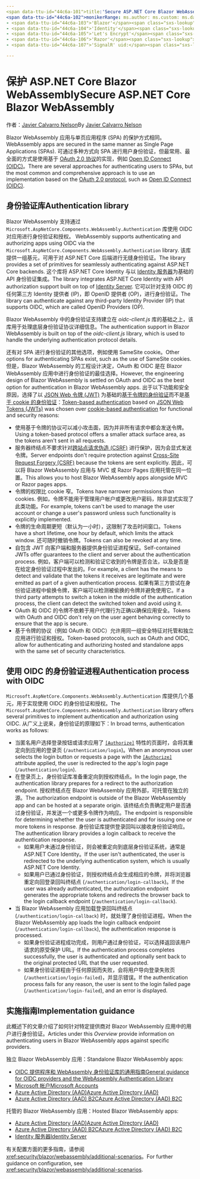 ```yaml
---
<span data-ttu-id="44c6a-101">title:'Secure ASP.NET Core Blazor WebAssembly' author: description:'Learn how to secure Blazor WebAssemlby apps as Single Page Applications (SPAs).'</span><span class="sxs-lookup"><span data-stu-id="44c6a-101">title: 'Secure ASP.NET Core Blazor WebAssembly' author: description: 'Learn how to secure Blazor WebAssemlby apps as Single Page Applications (SPAs).'</span></span>
<span data-ttu-id="44c6a-102">monikerRange: ms.author: ms.custom: ms.date: no-loc:</span><span class="sxs-lookup"><span data-stu-id="44c6a-102">monikerRange: ms.author: ms.custom: ms.date: no-loc:</span></span>
- <span data-ttu-id="44c6a-103">'Blazor'</span><span class="sxs-lookup"><span data-stu-id="44c6a-103">'Blazor'</span></span>
- <span data-ttu-id="44c6a-104">'Identity'</span><span class="sxs-lookup"><span data-stu-id="44c6a-104">'Identity'</span></span>
- <span data-ttu-id="44c6a-105">'Let's Encrypt'</span><span class="sxs-lookup"><span data-stu-id="44c6a-105">'Let's Encrypt'</span></span>
- <span data-ttu-id="44c6a-106">'Razor'</span><span class="sxs-lookup"><span data-stu-id="44c6a-106">'Razor'</span></span>
- <span data-ttu-id="44c6a-107">'SignalR' uid:</span><span class="sxs-lookup"><span data-stu-id="44c6a-107">'SignalR' uid:</span></span> 

---
```

# <a name="secure-aspnet-core-blazor-webassembly"></a><span data-ttu-id="44c6a-108">保护 ASP.NET Core Blazor WebAssembly</span><span class="sxs-lookup"><span data-stu-id="44c6a-108">Secure ASP.NET Core Blazor WebAssembly</span></span>

<span data-ttu-id="44c6a-109">作者：[Javier Calvarro Nelson](https://github.com/javiercn)</span><span class="sxs-lookup"><span data-stu-id="44c6a-109">By [Javier Calvarro Nelson](https://github.com/javiercn)</span></span>

Blazor<span data-ttu-id="44c6a-110"> WebAssembly 应用与单页应用程序 (SPA) 的保护方式相同。</span><span class="sxs-lookup"><span data-stu-id="44c6a-110"> WebAssembly apps are secured in the same manner as Single Page Applications (SPAs).</span></span> <span data-ttu-id="44c6a-111">可通过多种方式向 SPA 进行用户身份验证，但最常用、最全面的方式是使用基于 [OAuth 2.0 协议](https://oauth.net/)的实现，例如 [Open ID Connect (OIDC)](https://openid.net/connect/)。</span><span class="sxs-lookup"><span data-stu-id="44c6a-111">There are several approaches for authenticating users to SPAs, but the most common and comprehensive approach is to use an implementation based on the [OAuth 2.0 protocol](https://oauth.net/), such as [Open ID Connect (OIDC)](https://openid.net/connect/).</span></span>

## <a name="authentication-library"></a><span data-ttu-id="44c6a-112">身份验证库</span><span class="sxs-lookup"><span data-stu-id="44c6a-112">Authentication library</span></span>

Blazor<span data-ttu-id="44c6a-113"> WebAssembly 支持通过 `Microsoft.AspNetCore.Components.WebAssembly.Authentication` 库使用 OIDC 对应用进行身份验证和授权。</span><span class="sxs-lookup"><span data-stu-id="44c6a-113"> WebAssembly supports authenticating and authorizing apps using OIDC via the `Microsoft.AspNetCore.Components.WebAssembly.Authentication` library.</span></span> <span data-ttu-id="44c6a-114">该库提供一组基元，可用于对 ASP.NET Core 后端进行无缝身份验证。</span><span class="sxs-lookup"><span data-stu-id="44c6a-114">The library provides a set of primitives for seamlessly authenticating against ASP.NET Core backends.</span></span> <span data-ttu-id="44c6a-115">这个库将 ASP.NET Core Identity 与以 [Identity 服务器](https://identityserver.io/)为基础的 API 身份验证集成。</span><span class="sxs-lookup"><span data-stu-id="44c6a-115">The library integrates ASP.NET Core Identity with API authorization support built on top of [Identity Server](https://identityserver.io/).</span></span> <span data-ttu-id="44c6a-116">它可以针对支持 OIDC 的任何第三方 Identity 提供者 (IP)，即 OpenID 提供者 (OP)，进行身份验证。</span><span class="sxs-lookup"><span data-stu-id="44c6a-116">The library can authenticate against any third-party Identity Provider (IP) that supports OIDC, which are called OpenID Providers (OP).</span></span>

<span data-ttu-id="44c6a-117">Blazor WebAssembly 中的身份验证支持建立在 *oidc-client.js* 库的基础之上，该库用于处理底层身份验证协议详细信息。</span><span class="sxs-lookup"><span data-stu-id="44c6a-117">The authentication support in Blazor WebAssembly is built on top of the *oidc-client.js* library, which is used to handle the underlying authentication protocol details.</span></span>

<span data-ttu-id="44c6a-118">还有对 SPA 进行身份验证的其他选项，例如使用 SameSite cookie。</span><span class="sxs-lookup"><span data-stu-id="44c6a-118">Other options for authenticating SPAs exist, such as the use of SameSite cookies.</span></span> <span data-ttu-id="44c6a-119">但是，Blazor WebAssembly 的工程设计决定，OAuth 和 OIDC 是在 Blazor WebAssembly 应用中进行身份验证的最佳选择。</span><span class="sxs-lookup"><span data-stu-id="44c6a-119">However, the engineering design of Blazor WebAssembly is settled on OAuth and OIDC as the best option for authentication in Blazor WebAssembly apps.</span></span> <span data-ttu-id="44c6a-120">出于以下功能和安全原因，选择了以 [JSON Web 令牌 (JWT)](https://self-issued.info/docs/draft-ietf-oauth-json-web-token.html) 为基础的[基于令牌的身份验证](xref:security/anti-request-forgery#token-based-authentication)而不是[基于 cookie 的身份验证](xref:security/anti-request-forgery#cookie-based-authentication)：</span><span class="sxs-lookup"><span data-stu-id="44c6a-120">[Token-based authentication](xref:security/anti-request-forgery#token-based-authentication) based on [JSON Web Tokens (JWTs)](https://self-issued.info/docs/draft-ietf-oauth-json-web-token.html) was chosen over [cookie-based authentication](xref:security/anti-request-forgery#cookie-based-authentication) for functional and security reasons:</span></span>

* <span data-ttu-id="44c6a-121">使用基于令牌的协议可以减小攻击面，因为并非所有请求中都会发送令牌。</span><span class="sxs-lookup"><span data-stu-id="44c6a-121">Using a token-based protocol offers a smaller attack surface area, as the tokens aren't sent in all requests.</span></span>
* <span data-ttu-id="44c6a-122">服务器终结点不要求针对[跨站点请求伪造 (CSRF)](xref:security/anti-request-forgery) 进行保护，因为会显式发送令牌。</span><span class="sxs-lookup"><span data-stu-id="44c6a-122">Server endpoints don't require protection against [Cross-Site Request Forgery (CSRF)](xref:security/anti-request-forgery) because the tokens are sent explicitly.</span></span> <span data-ttu-id="44c6a-123">因此，可以将 Blazor WebAssembly 应用与 MVC 或 Razor Pages 应用托管在同一位置。</span><span class="sxs-lookup"><span data-stu-id="44c6a-123">This allows you to host Blazor WebAssembly apps alongside MVC or Razor pages apps.</span></span>
* <span data-ttu-id="44c6a-124">令牌的权限比 cookie 窄。</span><span class="sxs-lookup"><span data-stu-id="44c6a-124">Tokens have narrower permissions than cookies.</span></span> <span data-ttu-id="44c6a-125">例如，令牌不能用于管理用户帐户或更改用户密码，除非显式实现了此类功能。</span><span class="sxs-lookup"><span data-stu-id="44c6a-125">For example, tokens can't be used to manage the user account or change a user's password unless such functionality is explicitly implemented.</span></span>
* <span data-ttu-id="44c6a-126">令牌的生命周期更短（默认为一小时），这限制了攻击时间窗口。</span><span class="sxs-lookup"><span data-stu-id="44c6a-126">Tokens have a short lifetime, one hour by default, which limits the attack window.</span></span> <span data-ttu-id="44c6a-127">还可随时撤销令牌。</span><span class="sxs-lookup"><span data-stu-id="44c6a-127">Tokens can also be revoked at any time.</span></span>
* <span data-ttu-id="44c6a-128">自包含 JWT 向客户端和服务器提供身份验证进程保证。</span><span class="sxs-lookup"><span data-stu-id="44c6a-128">Self-contained JWTs offer guarantees to the client and server about the authentication process.</span></span> <span data-ttu-id="44c6a-129">例如，客户端可以检测和验证它收到的令牌是否合法，以及是否是在给定身份验证过程中发出的。</span><span class="sxs-lookup"><span data-stu-id="44c6a-129">For example, a client has the means to detect and validate that the tokens it receives are legitimate and were emitted as part of a given authentication process.</span></span> <span data-ttu-id="44c6a-130">如果有第三方尝试在身份验证进程中偷换令牌，客户端可以检测被偷换的令牌并避免使用它。</span><span class="sxs-lookup"><span data-stu-id="44c6a-130">If a third party attempts to switch a token in the middle of the authentication process, the client can detect the switched token and avoid using it.</span></span>
* <span data-ttu-id="44c6a-131">OAuth 和 OIDC 的令牌不依赖于用户代理行为正确以确保应用安全。</span><span class="sxs-lookup"><span data-stu-id="44c6a-131">Tokens with OAuth and OIDC don't rely on the user agent behaving correctly to ensure that the app is secure.</span></span>
* <span data-ttu-id="44c6a-132">基于令牌的协议（例如 OAuth 和 OIDC）允许用同一组安全特征对托管和独立应用进行验证和授权。</span><span class="sxs-lookup"><span data-stu-id="44c6a-132">Token-based protocols, such as OAuth and OIDC, allow for authenticating and authorizing hosted and standalone apps with the same set of security characteristics.</span></span>

## <a name="authentication-process-with-oidc"></a><span data-ttu-id="44c6a-133">使用 OIDC 的身份验证进程</span><span class="sxs-lookup"><span data-stu-id="44c6a-133">Authentication process with OIDC</span></span>

<span data-ttu-id="44c6a-134">`Microsoft.AspNetCore.Components.WebAssembly.Authentication` 库提供几个基元，用于实现使用 OIDC 的身份验证和授权。</span><span class="sxs-lookup"><span data-stu-id="44c6a-134">The `Microsoft.AspNetCore.Components.WebAssembly.Authentication` library offers several primitives to implement authentication and authorization using OIDC.</span></span> <span data-ttu-id="44c6a-135">从广义上说来，身份验证的原理如下：</span><span class="sxs-lookup"><span data-stu-id="44c6a-135">In broad terms, authentication works as follows:</span></span>

* <span data-ttu-id="44c6a-136">当匿名用户选择登录按钮或请求应用了 [`[Authorize]`](xref:Microsoft.AspNetCore.Authorization.AuthorizeAttribute) 特性的页面时，会将其重定向到应用的登录页 (`/authentication/login`)。</span><span class="sxs-lookup"><span data-stu-id="44c6a-136">When an anonymous user selects the login button or requests a page with the [`[Authorize]`](xref:Microsoft.AspNetCore.Authorization.AuthorizeAttribute) attribute applied, the user is redirected to the app's login page (`/authentication/login`).</span></span>
* <span data-ttu-id="44c6a-137">在登录页上，身份验证库准备重定向到授权终结点。</span><span class="sxs-lookup"><span data-stu-id="44c6a-137">In the login page, the authentication library prepares for a redirect to the authorization endpoint.</span></span> <span data-ttu-id="44c6a-138">授权终结点在 Blazor WebAssembly 应用外部，可托管在独立的源。</span><span class="sxs-lookup"><span data-stu-id="44c6a-138">The authorization endpoint is outside of the Blazor WebAssembly app and can be hosted at a separate origin.</span></span> <span data-ttu-id="44c6a-139">该终结点负责确定用户是否通过身份验证，并发送一个或更多令牌作为响应。</span><span class="sxs-lookup"><span data-stu-id="44c6a-139">The endpoint is responsible for determining whether the user is authenticated and for issuing one or more tokens in response.</span></span> <span data-ttu-id="44c6a-140">身份验证库提供登录回叫以接收身份验证响应。</span><span class="sxs-lookup"><span data-stu-id="44c6a-140">The authentication library provides a login callback to receive the authentication response.</span></span>
  * <span data-ttu-id="44c6a-141">如果用户未通过身份验证，则会被重定向到底层身份验证系统，通常是 ASP.NET Core Identity。</span><span class="sxs-lookup"><span data-stu-id="44c6a-141">If the user isn't authenticated, the user is redirected to the underlying authentication system, which is usually ASP.NET Core Identity.</span></span>
  * <span data-ttu-id="44c6a-142">如果用户已通过身份验证，则授权终结点会生成相应的令牌，并将浏览器重定向回登录回叫终结点 (`/authentication/login-callback`)。</span><span class="sxs-lookup"><span data-stu-id="44c6a-142">If the user was already authenticated, the authorization endpoint generates the appropriate tokens and redirects the browser back to the login callback endpoint (`/authentication/login-callback`).</span></span>
* <span data-ttu-id="44c6a-143">当 Blazor WebAssembly 应用加载登录回叫终结点 (`/authentication/login-callback`) 时，就处理了身份验证进程。</span><span class="sxs-lookup"><span data-stu-id="44c6a-143">When the Blazor WebAssembly app loads the login callback endpoint (`/authentication/login-callback`), the authentication response is processed.</span></span>
  * <span data-ttu-id="44c6a-144">如果身份验证进程成功完成，则用户通过身份验证，可以选择返回该用户请求的原受保护 URL。</span><span class="sxs-lookup"><span data-stu-id="44c6a-144">If the authentication process completes successfully, the user is authenticated and optionally sent back to the original protected URL that the user requested.</span></span>
  * <span data-ttu-id="44c6a-145">如果身份验证进程由于任何原因而失败，会将用户导向登录失败页 (`/authentication/login-failed`)，并显示错误。</span><span class="sxs-lookup"><span data-stu-id="44c6a-145">If the authentication process fails for any reason, the user is sent to the login failed page (`/authentication/login-failed`), and an error is displayed.</span></span>
  
## <a name="implementation-guidance"></a><span data-ttu-id="44c6a-146">实施指南</span><span class="sxs-lookup"><span data-stu-id="44c6a-146">Implementation guidance</span></span>

<span data-ttu-id="44c6a-147">此概述下的文章介绍了如何针对特定提供商对 Blazor WebAssembly 应用中的用户进行身份验证。</span><span class="sxs-lookup"><span data-stu-id="44c6a-147">Articles under this *Overview* provide information on authenticating users in Blazor WebAssembly apps against specific providers.</span></span>

<span data-ttu-id="44c6a-148">独立 Blazor WebAssembly 应用：</span><span class="sxs-lookup"><span data-stu-id="44c6a-148">Standalone Blazor WebAssembly apps:</span></span>

* [<span data-ttu-id="44c6a-149">OIDC 提供程序和 WebAssembly 身份验证库的通用指南</span><span class="sxs-lookup"><span data-stu-id="44c6a-149">General guidance for OIDC providers and the WebAssembly Authentication Library</span></span>](xref:security/blazor/webassembly/standalone-with-authentication-library)
* [<span data-ttu-id="44c6a-150">Microsoft 帐户</span><span class="sxs-lookup"><span data-stu-id="44c6a-150">Microsoft Accounts</span></span>](xref:security/blazor/webassembly/standalone-with-microsoft-accounts)
* [<span data-ttu-id="44c6a-151">Azure Active Directory (AAD)</span><span class="sxs-lookup"><span data-stu-id="44c6a-151">Azure Active Directory (AAD)</span></span>](xref:security/blazor/webassembly/standalone-with-azure-active-directory)
* [<span data-ttu-id="44c6a-152">Azure Active Directory (AAD) B2C</span><span class="sxs-lookup"><span data-stu-id="44c6a-152">Azure Active Directory (AAD) B2C</span></span>](xref:security/blazor/webassembly/standalone-with-azure-active-directory-b2c)

<span data-ttu-id="44c6a-153">托管的 Blazor WebAssembly 应用：</span><span class="sxs-lookup"><span data-stu-id="44c6a-153">Hosted Blazor WebAssembly apps:</span></span>

* [<span data-ttu-id="44c6a-154">Azure Active Directory (AAD)</span><span class="sxs-lookup"><span data-stu-id="44c6a-154">Azure Active Directory (AAD)</span></span>](xref:security/blazor/webassembly/hosted-with-azure-active-directory)
* [<span data-ttu-id="44c6a-155">Azure Active Directory (AAD) B2C</span><span class="sxs-lookup"><span data-stu-id="44c6a-155">Azure Active Directory (AAD) B2C</span></span>](xref:security/blazor/webassembly/hosted-with-azure-active-directory-b2c)
* <span data-ttu-id="44c6a-156">[Identity 服务器](xref:security/blazor/webassembly/hosted-with-identity-server)</span><span class="sxs-lookup"><span data-stu-id="44c6a-156">[Identity Server](xref:security/blazor/webassembly/hosted-with-identity-server)</span></span>

<span data-ttu-id="44c6a-157">有关配置方面的更多指南，请参阅 <xref:security/blazor/webassembly/additional-scenarios>。</span><span class="sxs-lookup"><span data-stu-id="44c6a-157">For further guidance on configuration, see <xref:security/blazor/webassembly/additional-scenarios>.</span></span>
